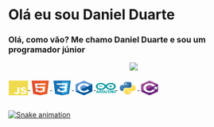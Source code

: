 <h1>Olá eu sou Daniel Duarte</h1>
<h3>Olá, como vão? Me chamo Daniel Duarte e sou um programador júnior</h3>
<div align="center">
  <a href="https://github.com/Danielduarte3105">
 <img height="180em" src="https://github-readme-stats.vercel.app/api?username=Danielduarte3105&show_icons=true&theme=dracula&include_all_commits=true&count_private=true">
</div>
  
  <div style="display: inline_block"><br>
  <img align="center" alt="RB-Js" height="30" width="40" src="https://raw.githubusercontent.com/devicons/devicon/master/icons/javascript/javascript-plain.svg">
  <img align="center" alt="RB-HTML" height="30" width="40" src="https://raw.githubusercontent.com/devicons/devicon/master/icons/html5/html5-original.svg">
  <img align="center" alt="RB-CSS" height="30" width="40" src="https://raw.githubusercontent.com/devicons/devicon/master/icons/css3/css3-original.svg">
  <img align="center" alt="RB-Csharp" height="30" width="40" src="https://raw.githubusercontent.com/devicons/devicon/master/icons/c/c-original.svg">
  <img align="center" alt="RB-Csharp" height="30" width="40" src="https://raw.githubusercontent.com/devicons/devicon/master/icons/arduino/arduino-original-wordmark.svg">
  <img align="center" alt="RB-Python" height="30" width="40" src="https://raw.githubusercontent.com/devicons/devicon/master/icons/python/python-original.svg">
  <img align="center" alt="RB-Csharp" height="30" width="40" src="https://raw.githubusercontent.com/devicons/devicon/master/icons/csharp/csharp-original.svg">
  
</div>
  
  ##
  
  
 <div>

  ![Snake animation](https://github.com/resolvendobug/resolvendobug/blob/output/github-contribution-grid-snake.svg)
 
</div>
